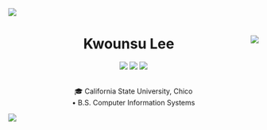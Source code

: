 <img src="https://capsule-render.vercel.app/api?type=waving&color=timeGradient&height=180&section=header" />

<div align="center">
  <img align="right" src="http://mazassumnida.wtf/api/v2/generate_badge?boj=sb00lgs"/>
  <h1><b>Kwounsu Lee</b></h1>
  <img src="https://img.shields.io/badge/C++-E74C3C?style=flat-square&logo=C%2B%2B&logoColor=white"/> 
  <img src="https://img.shields.io/badge/C-F39C12?style=flat-square&logo=C%2B%2B&logoColor=white"/> 
  <img src="https://img.shields.io/badge/Python-3776AB?style=flat-square&logo=Python&logoColor=white"/> 
  <br><br>
  <p>🎓 California State University, Chico<br>
  • B.S. Computer Information Systems</p>
</div>

<img src="https://capsule-render.vercel.app/api?type=waving&color=timeGradient&height=180&section=footer" />
